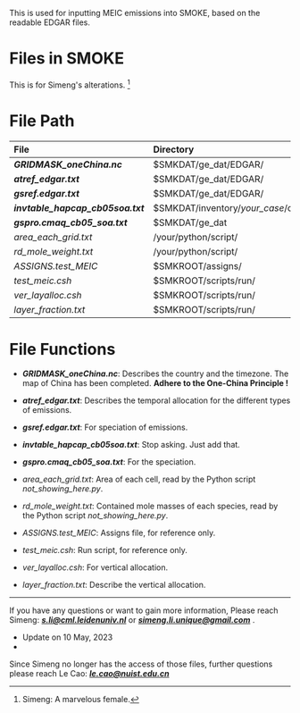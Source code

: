 This is used for inputting MEIC emissions into SMOKE, based on the readable EDGAR files. 

# Files in SMOKE
This is for Simeng's alterations. [^RUNOOB]
[^RUNOOB]: Simeng: A marvelous female. 

# File Path

| File  | Directory |
| :---- | :---- |
| ***GRIDMASK\_oneChina.nc*** | $SMKDAT/ge\_dat/EDGAR/ |
| ***atref\_edgar.txt*** | $SMKDAT/ge\_dat/EDGAR/ |
| ***gsref.edgar.txt*** | $SMKDAT/ge\_dat/EDGAR/ |
| ***invtable\_hapcap\_cb05soa.txt*** | $SMKDAT/inventory/*your_case*/other/ |
| ***gspro.cmaq_cb05_soa.txt*** | $SMKDAT/ge\_dat |
| *area_each_grid.txt* | /your/python/script/ |
| *rd_mole_weight.txt* | /your/python/script/ |
| *ASSIGNS.test_MEIC* | $SMKROOT/assigns/ |
| *test\_meic.csh* | $SMKROOT/scripts/run/ |
| *ver\_layalloc.csh* | $SMKROOT/scripts/run/ |
| *layer_fraction.txt* | $SMKROOT/scripts/run/ |


# File Functions

* ***GRIDMASK\_oneChina.nc***: Describes the country and the timezone. The map of China has been completed. **Adhere to the One-China Principle !**

* ***atref\_edgar.txt***: Describes the temporal allocation for the different types of emissions. 

* ***gsref.edgar.txt***: For speciation of emissions.

* ***invtable\_hapcap\_cb05soa.txt***: Stop asking. Just add that. 

* ***gspro.cmaq_cb05_soa.txt***: For the speciation. 

* *area_each_grid.txt*: Area of each cell, read by the Python script *not_showing_here.py*. 

* *rd_mole_weight.txt*: Contained mole masses of each species, read by the Python script *not_showing_here.py*. 

* *ASSIGNS.test_MEIC*: Assigns file, for reference only.

* *test\_meic.csh*: Run script, for reference only.

* *ver\_layalloc.csh*: For vertical allocation. 

* *layer_fraction.txt*: Describe the vertical allocation. 

----------

If you have any questions or want to gain more information,
Please reach Simeng: ***s.li@cml.leidenuniv.nl*** or ***simeng.li.unique@gmail.com*** .

- Update on 10 May, 2023
- 
Since Simeng no longer has the access of those files, further questions please reach Le Cao: ***le.cao@nuist.edu.cn***
